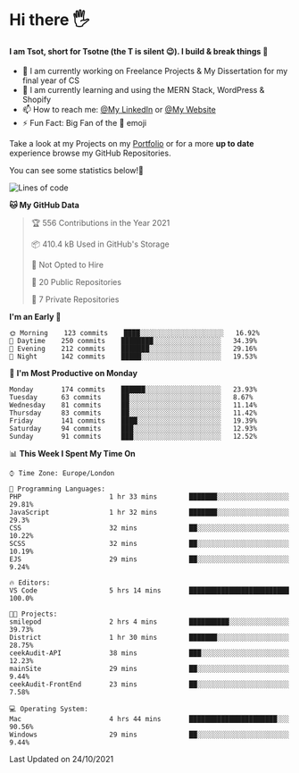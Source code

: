 # Hi there :raised_hand_with_fingers_splayed:
#### I am Tsot, short for Tsotne (the T is silent :wink:). I build & break things :space_invader:
- :telescope: I am currently working on Freelance Projects & My Dissertation for my final year of CS
- :seedling: I am currently learning and using the MERN Stack, WordPress & Shopify
- :mailbox: How to reach me: [@My LinkedIn](https://www.linkedin.com/in/tsotne-gvadzabia/) or [@My Website](https://tsotnegvadzabia.me/contact)
- :zap: Fun Fact: Big Fan of the :space_invader: emoji

Take a look at my Projects on my [Portfolio](https://tsotne.co.uk/) or for a more **up to date** experience browse my GitHub Repositories.

You can see some statistics below!:space_invader:
<!--START_SECTION:waka-->
![Lines of code](https://img.shields.io/badge/From%20Hello%20World%20I%27ve%20Written-3.5%20million%20lines%20of%20code-blue)

**🐱 My GitHub Data** 

> 🏆 556 Contributions in the Year 2021
 > 
> 📦 410.4 kB Used in GitHub's Storage 
 > 
> 🚫 Not Opted to Hire
 > 
> 📜 20 Public Repositories 
 > 
> 🔑 7 Private Repositories  
 > 
**I'm an Early 🐤** 

```text
🌞 Morning    123 commits    ████░░░░░░░░░░░░░░░░░░░░░   16.92% 
🌆 Daytime    250 commits    ████████░░░░░░░░░░░░░░░░░   34.39% 
🌃 Evening    212 commits    ███████░░░░░░░░░░░░░░░░░░   29.16% 
🌙 Night      142 commits    █████░░░░░░░░░░░░░░░░░░░░   19.53%

```
📅 **I'm Most Productive on Monday** 

```text
Monday       174 commits    ██████░░░░░░░░░░░░░░░░░░░   23.93% 
Tuesday      63 commits     ██░░░░░░░░░░░░░░░░░░░░░░░   8.67% 
Wednesday    81 commits     ██░░░░░░░░░░░░░░░░░░░░░░░   11.14% 
Thursday     83 commits     ██░░░░░░░░░░░░░░░░░░░░░░░   11.42% 
Friday       141 commits    ████░░░░░░░░░░░░░░░░░░░░░   19.39% 
Saturday     94 commits     ███░░░░░░░░░░░░░░░░░░░░░░   12.93% 
Sunday       91 commits     ███░░░░░░░░░░░░░░░░░░░░░░   12.52%

```


📊 **This Week I Spent My Time On** 

```text
⌚︎ Time Zone: Europe/London

💬 Programming Languages: 
PHP                      1 hr 33 mins        ███████░░░░░░░░░░░░░░░░░░   29.81% 
JavaScript               1 hr 32 mins        ███████░░░░░░░░░░░░░░░░░░   29.3% 
CSS                      32 mins             ██░░░░░░░░░░░░░░░░░░░░░░░   10.22% 
SCSS                     32 mins             ██░░░░░░░░░░░░░░░░░░░░░░░   10.19% 
EJS                      29 mins             ██░░░░░░░░░░░░░░░░░░░░░░░   9.24%

🔥 Editors: 
VS Code                  5 hrs 14 mins       █████████████████████████   100.0%

🐱‍💻 Projects: 
smilepod                 2 hrs 4 mins        ██████████░░░░░░░░░░░░░░░   39.73% 
District                 1 hr 30 mins        ███████░░░░░░░░░░░░░░░░░░   28.75% 
ceekAudit-API            38 mins             ███░░░░░░░░░░░░░░░░░░░░░░   12.23% 
mainSite                 29 mins             ██░░░░░░░░░░░░░░░░░░░░░░░   9.44% 
ceekAudit-FrontEnd       23 mins             ██░░░░░░░░░░░░░░░░░░░░░░░   7.58%

💻 Operating System: 
Mac                      4 hrs 44 mins       ██████████████████████░░░   90.56% 
Windows                  29 mins             ██░░░░░░░░░░░░░░░░░░░░░░░   9.44%

```


 Last Updated on 24/10/2021
<!--END_SECTION:waka-->
